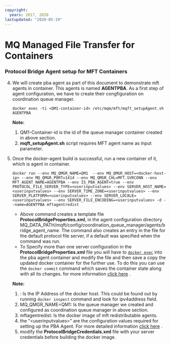 ```yaml
---
copyright:
  years: 2017, 2020
lastupdated: "2020-05-19"
---
```


# MQ Managed File Transfer for Containers

### Protocol Bridge Agent setup for MFT Containers

4. We will create pba agent as part of this document to demonstrate mft agents in container. This agents is named **AGENTPBA**. As a first step of agent configuration, we have to create their congfiguration on coordination queue manager.
    ```
    docker exec -ti <QM1-container-id> /etc/mqm/mft/mqft_setupAgent.sh AGENTPBA
    ```
    **Note:** 
    1. QM1-Container-id is the id of the queue manager container created in above section.
    2. **mqft_setupAgent.sh** script requires MFT agent name as input parameter.

5. Once the docker-agent build is successful, run a new container of it, which is agent in container. 
    ```
    docker run --env MQ_QMGR_NAME=QM1  --env MQ_QMGR_HOST=<docker-host-ip> --env MQ_QMGR_PORT=1414 --env MQ_QMGR_CHL=MFT.SVRCONN --env MFT_AGENT_NAME=AGENTPBA --env IS_PBA_AGENT=true --env PROTOCOL_FILE_SERVER_TYPE=<userinputvalues> --env SERVER_HOST_NAME=<userinputvalues> --env SERVER_TIME_ZONE=<userinputvalues> --env SERVER_PLATFORM=<userinputvalues> --env SERVER_LOCALE=<userinputvalues> --env SERVER_FILE_ENCODING=<userinputvalues> -d --name=AGENTPBA mftagentredist
    ```
    - Above command creates a template file **ProtocolBridgeProperties.xml**, in the agent configuration directory MQ_DATA_PATH/mqft/config/coordination_queue_manager/agents/bridge_agent_name. The command also creates an entry in the file for the default protocol file server, if a default was specified when the command was run.
    - To Specify more than one server configuration in the **ProtocolBridgeProperties.xml** file you will have to [`docker exec`](https://docs.docker.com/engine/reference/commandline/exec/) into the pba agent container and modify the file and then save a copy the updated docker container for the further use. To do this you can use the `docker commit` command which saves the container state along with all its changes. for more information [click here](https://docs.docker.com/engine/reference/commandline/commit/) .

    **Note:** 
    1. <docker-host-ip>: Is the IP Address of the docker host. This could be found out by running `docker inspect` command and look for ipv4address field.
    2. MQ_QMGR_NAME=QM1: Is the queue manager we created and configured as coordination queue manager in above section.
    3. mftagentredist: Is the docker image of mft redistributable agents.
    4. the \"<userinputvalues\>" are the configuration values required for setting up the PBA Agent. For more detailed information [click here](https://www.ibm.com/support/knowledgecenter/SSFKSJ_9.1.0/com.ibm.mq.ref.adm.doc/create_bridge_agent_cmd.htm) .
    5. modify the **ProtocolBridgeCredentials.xml** file with your server credentials before building the docker image.